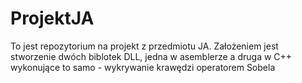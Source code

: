 # ProjektJA
To jest repozytorium na projekt z przedmiotu JA.
Założeniem jest stworzenie dwóch biblotek DLL, jedna w asemblerze a druga w C++ wykonujące to samo - wykrywanie krawędzi operatorem Sobela
